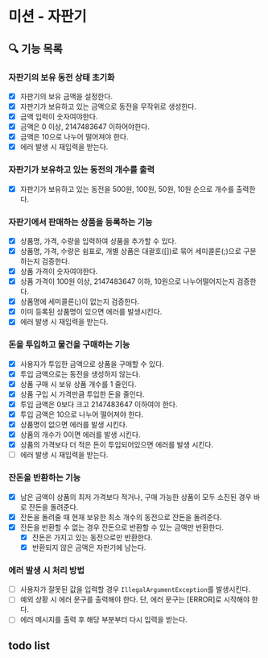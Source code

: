 # 미션 - 자판기

## 🔍 기능 목록

### 자판기의 보유 동전 상태 초기화

- [x] 자판기의 보유 금액을 설정한다.
- [x] 자판기가 보유하고 있는 금액으로 동전을 무작위로 생성한다.
- [x] 금액 입력이 숫자여야한다.
- [x] 금액은 0 이상, 2147483647 이하어야한다.
- [x] 금액은 10으로 나누어 떨어져야 한다.
- [x] 에러 발생 시 재입력을 받는다.

### 자판기가 보유하고 있는 동전의 개수를 출력

- [x] 자판기가 보유하고 있는 동전을 500원, 100원, 50원, 10원 순으로 개수를 출력한다.

### 자판기에서 판매하는 상품을 등록하는 기능

- [x] 상품명, 가격, 수량을 입력하여 상품을 추가할 수 있다.
- [x] 상품명, 가격, 수량은 쉼표로, 개별 상품은 대괄호([])로 묶어 세미콜론(;)으로 구분하는지 검증한다.
- [x] 상품 가격이 숫자여야한다.
- [x] 상품 가격이 100원 이상, 2147483647 이하, 10원으로 나누어떨어지는지 검증한다.
- [x] 상품명에 세미콜론(;)이 없는지 검증한다.
- [x] 이미 등록된 상품명이 있으면 에러를 발생시킨다.
- [x] 에러 발생 시 재입력을 받는다.

### 돈을 투입하고 물건을 구매하는 기능

- [x] 사용자가 투입한 금액으로 상품을 구매할 수 있다.
- [x] 투입 금액으로는 동전을 생성하지 않는다.
- [x] 상품 구매 시 보유 상품 개수를 1 줄인다.
- [x] 상품 구입 시 가격만큼 투입한 돈을 줄인다.
- [x] 투입 금액은 0보다 크고 2147483647 이하여야 한다.
- [x] 투입 금액은 10으로 나누어 떨어져야 한다.
- [x] 상품명이 없으면 에러를 발생 시킨다.
- [x] 상품의 개수가 0이면 에러를 발생 시킨다.
- [x] 상품의 가격보다 더 적은 돈이 투입되어있으면 에러를 발생 시킨다.
- [ ] 에러 발생 시 재입력을 받는다.

### 잔돈을 반환하는 기능

- [x] 남은 금액이 상품의 최저 가격보다 적거나, 구매 가능한 상품이 모두 소진된 경우 바로 잔돈을 돌려준다.
- [x] 잔돈을 돌려줄 때 현재 보유한 최소 개수의 동전으로 잔돈을 돌려준다.
- [x] 잔돈을 반환할 수 없는 경우 잔돈으로 반환할 수 있는 금액만 반환한다.
    - [x] 잔돈은 가지고 있는 동전으로만 반환한다.
    - [x] 반환되지 않은 금액은 자판기에 남는다.

### 에러 발생 시 처리 방법

- [ ] 사용자가 잘못된 값을 입력할 경우 `IllegalArgumentException`를 발생시킨다.
- [ ] 예외 상황 시 에러 문구를 출력해야 한다. 단, 에러 문구는 [ERROR]로 시작해야 한다.
- [ ] 에러 메시지를 출력 후 해당 부분부터 다시 입력을 받는다.

## todo list
